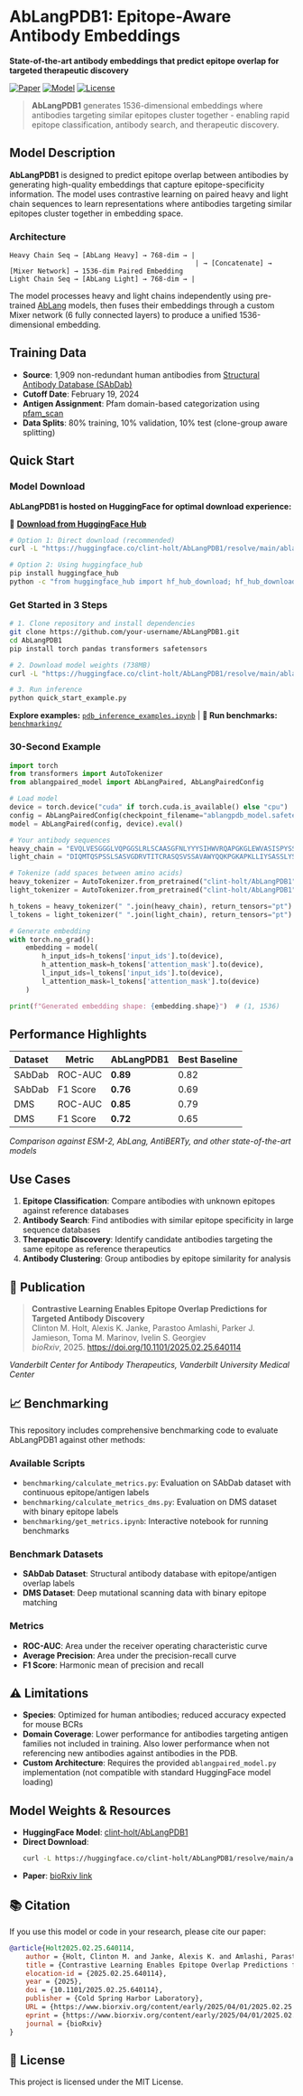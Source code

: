 # AbLangPDB1: Epitope-Aware Antibody Embeddings

**State-of-the-art antibody embeddings that predict epitope overlap for targeted therapeutic discovery**

[![Paper](https://img.shields.io/badge/Paper-bioRxiv-red)](https://doi.org/10.1101/2025.02.25.640114)
[![Model](https://img.shields.io/badge/🤗%20HuggingFace-Model-blue)](https://huggingface.co/clint-holt/AbLangPDB1)
[![License](https://img.shields.io/badge/License-MIT-green.svg)](LICENSE)

> **AbLangPDB1** generates 1536-dimensional embeddings where antibodies targeting similar epitopes cluster together - enabling rapid epitope classification, antibody search, and therapeutic discovery.

## Model Description

**AbLangPDB1** is designed to predict epitope overlap between antibodies by generating high-quality embeddings that capture epitope-specificity information. The model uses contrastive learning on paired heavy and light chain sequences to learn representations where antibodies targeting similar epitopes cluster together in embedding space.

### Architecture

```
Heavy Chain Seq → [AbLang Heavy] → 768-dim → |
                                              | → [Concatenate] → [Mixer Network] → 1536-dim Paired Embedding
Light Chain Seq → [AbLang Light] → 768-dim → |
```

The model processes heavy and light chains independently using pre-trained [AbLang](https://huggingface.co/qilowoq/AbLang_heavy) models, then fuses their embeddings through a custom Mixer network (6 fully connected layers) to produce a unified 1536-dimensional embedding.


## Training Data

- **Source**: 1,909 non-redundant human antibodies from [Structural Antibody Database (SAbDab)](https://doi.org/10.1093/nar/gkt1043)
- **Cutoff Date**: February 19, 2024
- **Antigen Assignment**: Pfam domain-based categorization using [pfam_scan](https://github.com/aziele/pfam_scan)
- **Data Splits**: 80% training, 10% validation, 10% test (clone-group aware splitting)

## Quick Start

### Model Download

**AbLangPDB1 is hosted on HuggingFace for optimal download experience:**

🤗 **[Download from HuggingFace Hub](https://huggingface.co/clint-holt/AbLangPDB1)**

```bash
# Option 1: Direct download (recommended)
curl -L "https://huggingface.co/clint-holt/AbLangPDB1/resolve/main/ablangpdb_model.safetensors?download=true" -o ablangpdb_model.safetensors

# Option 2: Using huggingface_hub
pip install huggingface_hub
python -c "from huggingface_hub import hf_hub_download; hf_hub_download(repo_id='clint-holt/AbLangPDB1', filename='ablangpdb_model.safetensors', local_dir='.')"
```

### Get Started in 3 Steps

```bash
# 1. Clone repository and install dependencies
git clone https://github.com/your-username/AbLangPDB1.git
cd AbLangPDB1
pip install torch pandas transformers safetensors

# 2. Download model weights (738MB)
curl -L "https://huggingface.co/clint-holt/AbLangPDB1/resolve/main/ablangpdb_model.safetensors?download=true" -o ablangpdb_model.safetensors

# 3. Run inference
python quick_start_example.py
```

**Explore examples:** [`pdb_inference_examples.ipynb`](pdb_inference_examples.ipynb) | **🔬 Run benchmarks:** [`benchmarking/`](benchmarking/)

### 30-Second Example

```python
import torch
from transformers import AutoTokenizer
from ablangpaired_model import AbLangPaired, AbLangPairedConfig

# Load model
device = torch.device("cuda" if torch.cuda.is_available() else "cpu")
config = AbLangPairedConfig(checkpoint_filename="ablangpdb_model.safetensors")
model = AbLangPaired(config, device).eval()

# Your antibody sequences
heavy_chain = "EVQLVESGGGLVQPGGSLRLSCAASGFNLYYYSIHWVRQAPGKGLEWVASISPYSSSTSYADSVKGRFTISADTSKNTAYLQMNSLRAEDTAVYYCARGRWYRRALDYWGQGTLVTVSS"
light_chain = "DIQMTQSPSSLSASVGDRVTITCRASQSVSSAVAWYQQKPGKAPKLLIYSASSLYSGVPSRFSGSRSGTDFTLTISSLQPEDFATYYCQQYPYYSSLITFGQGTKVEIK"

# Tokenize (add spaces between amino acids)
heavy_tokenizer = AutoTokenizer.from_pretrained("clint-holt/AbLangPDB1", subfolder="heavy_tokenizer")
light_tokenizer = AutoTokenizer.from_pretrained("clint-holt/AbLangPDB1", subfolder="light_tokenizer")

h_tokens = heavy_tokenizer(" ".join(heavy_chain), return_tensors="pt")
l_tokens = light_tokenizer(" ".join(light_chain), return_tensors="pt")

# Generate embedding
with torch.no_grad():
    embedding = model(
        h_input_ids=h_tokens['input_ids'].to(device),
        h_attention_mask=h_tokens['attention_mask'].to(device),
        l_input_ids=l_tokens['input_ids'].to(device),
        l_attention_mask=l_tokens['attention_mask'].to(device)
    )

print(f"Generated embedding shape: {embedding.shape}")  # (1, 1536)
```

## Performance Highlights

| Dataset | Metric | AbLangPDB1 | Best Baseline |
|---------|--------|------------|---------------|
| SAbDab  | ROC-AUC | **0.89** | 0.82 |
| SAbDab  | F1 Score | **0.76** | 0.69 |
| DMS     | ROC-AUC | **0.85** | 0.79 |
| DMS     | F1 Score | **0.72** | 0.65 |

*Comparison against ESM-2, AbLang, AntiBERTy, and other state-of-the-art models*

## Use Cases

1. **Epitope Classification**: Compare antibodies with unknown epitopes against reference databases
2. **Antibody Search**: Find antibodies with similar epitope specificity in large sequence databases  
3. **Therapeutic Discovery**: Identify candidate antibodies targeting the same epitope as reference therapeutics
4. **Antibody Clustering**: Group antibodies by epitope similarity for analysis

## 📄 Publication

> **Contrastive Learning Enables Epitope Overlap Predictions for Targeted Antibody Discovery**  
> Clinton M. Holt, Alexis K. Janke, Parastoo Amlashi, Parker J. Jamieson, Toma M. Marinov, Ivelin S. Georgiev  
> *bioRxiv*, 2025. https://doi.org/10.1101/2025.02.25.640114

*Vanderbilt Center for Antibody Therapeutics, Vanderbilt University Medical Center*

## 📈 Benchmarking

This repository includes comprehensive benchmarking code to evaluate AbLangPDB1 against other methods:

### Available Scripts

- `benchmarking/calculate_metrics.py`: Evaluation on SAbDab dataset with continuous epitope/antigen labels
- `benchmarking/calculate_metrics_dms.py`: Evaluation on DMS dataset with binary epitope labels
- `benchmarking/get_metrics.ipynb`: Interactive notebook for running benchmarks

### Benchmark Datasets

- **SAbDab Dataset**: Structural antibody database with epitope/antigen overlap labels
- **DMS Dataset**: Deep mutational scanning data with binary epitope matching

### Metrics

- **ROC-AUC**: Area under the receiver operating characteristic curve
- **Average Precision**: Area under the precision-recall curve
- **F1 Score**: Harmonic mean of precision and recall


## ⚠️ Limitations

- **Species**: Optimized for human antibodies; reduced accuracy expected for mouse BCRs
- **Domain Coverage**: Lower performance for antibodies targeting antigen families not included in training. Also lower performance when not referencing new antibodies against antibodies in the PDB.
- **Custom Architecture**: Requires the provided `ablangpaired_model.py` implementation (not compatible with standard HuggingFace model loading)

## Model Weights & Resources

- **HuggingFace Model**: [clint-holt/AbLangPDB1](https://huggingface.co/clint-holt/AbLangPDB1)
- **Direct Download**: 
  ```bash
  curl -L https://huggingface.co/clint-holt/AbLangPDB1/resolve/main/ablangpdb_model.safetensors?download=true -o ablangpdb_model.safetensors
  ```
- **Paper**: [bioRxiv link](https://doi.org/10.1101/2025.02.25.640114)

## 📚 Citation

If you use this model or code in your research, please cite our paper:

```bibtex
@article{Holt2025.02.25.640114,
    author = {Holt, Clinton M. and Janke, Alexis K. and Amlashi, Parastoo and Jamieson, Parker J. and Marinov, Toma M. and Georgiev, Ivelin S.},
    title = {Contrastive Learning Enables Epitope Overlap Predictions for Targeted Antibody Discovery},
    elocation-id = {2025.02.25.640114},
    year = {2025},
    doi = {10.1101/2025.02.25.640114},
    publisher = {Cold Spring Harbor Laboratory},
    URL = {https://www.biorxiv.org/content/early/2025/04/01/2025.02.25.640114},
    eprint = {https://www.biorxiv.org/content/early/2025/04/01/2025.02.25.640114.full.pdf},
    journal = {bioRxiv}
}
```

## 📝 License

This project is licensed under the MIT License.
